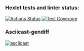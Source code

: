 ### Hexlet tests and linter status:
[![Actions Status](https://github.com/helenowl/frontend-project-46/actions/workflows/hexlet-check.yml/badge.svg)](https://github.com/helenowl/frontend-project-46/actions)
[![Test Coverage](https://api.codeclimate.com/v1/badges/44cb33aae3cf5c71f46e/test_coverage)](https://codeclimate.com/github/helenowl/frontend-project-46/test_coverage)

### Asciicast-gendiff
[![asciicast](https://asciinema.org/a/Xb12AQR17etqfnNponTOKsO6v.svg)](https://asciinema.org/a/Xb12AQR17etqfnNponTOKsO6v)
